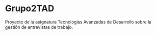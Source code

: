 # Grupo2TAD
Proyecto de la asignatura Tecnologías Avanzadas de Desarrollo sobre la gestión de entrevistas de trabajo.
